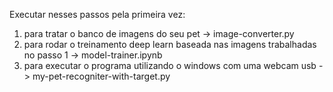Executar nesses passos pela primeira vez:

1. para tratar o banco de imagens do seu pet -> image-converter.py
2. para rodar o treinamento deep learn baseada nas imagens trabalhadas no passo 1 -> model-trainer.ipynb
3. para executar o programa utilizando o windows com uma webcam usb -> my-pet-recogniter-with-target.py
